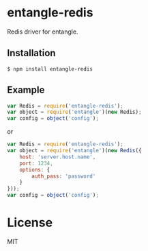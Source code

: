 
# entangle-redis

  Redis driver for entangle.

## Installation

```
$ npm install entangle-redis
```

## Example

```js
var Redis = require('entangle-redis');
var object = require('entangle')(new Redis);
var config = object('config');
```
or
```js
var Redis = require('entangle-redis');
var object = require('entangle')(new Redis({
    host: 'server.host.name',
    port: 1234,
    options: {
        auth_pass: 'password'
    }
}));
var config = object('config');
```


# License

  MIT
